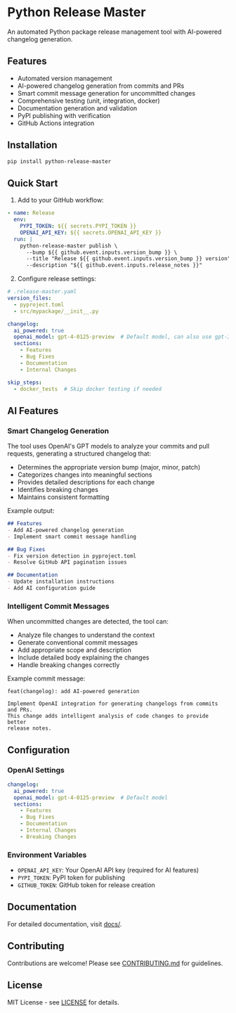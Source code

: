 # Python Release Master

An automated Python package release management tool with AI-powered changelog generation.

## Features

- Automated version management
- AI-powered changelog generation from commits and PRs
- Smart commit message generation for uncommitted changes
- Comprehensive testing (unit, integration, docker)
- Documentation generation and validation
- PyPI publishing with verification
- GitHub Actions integration

## Installation

```bash
pip install python-release-master
```

## Quick Start

1. Add to your GitHub workflow:

```yaml
- name: Release
  env:
    PYPI_TOKEN: ${{ secrets.PYPI_TOKEN }}
    OPENAI_API_KEY: ${{ secrets.OPENAI_API_KEY }}
  run: |
    python-release-master publish \
      --bump ${{ github.event.inputs.version_bump }} \
      --title "Release ${{ github.event.inputs.version_bump }} version" \
      --description "${{ github.event.inputs.release_notes }}"
```

2. Configure release settings:

```yaml
# .release-master.yaml
version_files:
  - pyproject.toml
  - src/mypackage/__init__.py

changelog:
  ai_powered: true
  openai_model: gpt-4-0125-preview  # Default model, can also use gpt-3.5-turbo
  sections:
    - Features
    - Bug Fixes
    - Documentation
    - Internal Changes

skip_steps:
  - docker_tests  # Skip docker testing if needed
```

## AI Features

### Smart Changelog Generation

The tool uses OpenAI's GPT models to analyze your commits and pull requests, generating a structured changelog that:

- Determines the appropriate version bump (major, minor, patch)
- Categorizes changes into meaningful sections
- Provides detailed descriptions for each change
- Identifies breaking changes
- Maintains consistent formatting

Example output:
```markdown
## Features
- Add AI-powered changelog generation
- Implement smart commit message handling

## Bug Fixes
- Fix version detection in pyproject.toml
- Resolve GitHub API pagination issues

## Documentation
- Update installation instructions
- Add AI configuration guide
```

### Intelligent Commit Messages

When uncommitted changes are detected, the tool can:

- Analyze file changes to understand the context
- Generate conventional commit messages
- Add appropriate scope and description
- Include detailed body explaining the changes
- Handle breaking changes correctly

Example commit message:
```
feat(changelog): add AI-powered generation

Implement OpenAI integration for generating changelogs from commits and PRs.
This change adds intelligent analysis of code changes to provide better
release notes.
```

## Configuration

### OpenAI Settings

```yaml
changelog:
  ai_powered: true
  openai_model: gpt-4-0125-preview  # Default model
  sections:
    - Features
    - Bug Fixes
    - Documentation
    - Internal Changes
    - Breaking Changes
```

### Environment Variables

- `OPENAI_API_KEY`: Your OpenAI API key (required for AI features)
- `PYPI_TOKEN`: PyPI token for publishing
- `GITHUB_TOKEN`: GitHub token for release creation

## Documentation

For detailed documentation, visit [docs/](docs/).

## Contributing

Contributions are welcome! Please see [CONTRIBUTING.md](CONTRIBUTING.md) for guidelines.

## License

MIT License - see [LICENSE](LICENSE) for details. 